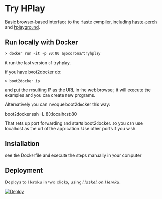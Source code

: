 Try HPlay
=========

Basic browser-based interface to the [Haste](http://haste-lang.org/) compiler, including
[haste-perch](https://github.com/agocorona/haste-perch) and
[hplayground](https://github.com/agocorona/hplayground/).

Run locally with Docker
-----------------------

    > docker run -it -p 80:80 agocorona/tryhplay

it run the last version of tryhplay.

if you have boot2docker do:

    > boot2docker ip

and put the resulting IP as the URL in the web browser, it will execute the examples and you can create new programs.

Alternatively you can invoque boot2docker this way:

boot2docker ssh -L 80:localhost:80

That  sets up port forwarding and starts boot2docker. so you can use localhost as the url of the application. Use other ports if you wish.

Installation
------------
see the Dockerfile and execute the steps manually in your computer

Deployment
----------

Deploys to [Heroku](http://heroku.com/) in two clicks, using [_Haskell on Heroku_](http://haskellonheroku.com/).

[![Deploy](https://www.herokucdn.com/deploy/button.png)](https://heroku.com/deploy?template=https://github.com/agocorona/tryhplay)
